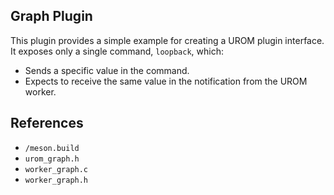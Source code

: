 ## Graph Plugin

This plugin provides a simple example for creating a UROM plugin interface. It exposes only a single command, `loopback`, which:
- Sends a specific value in the command.
- Expects to receive the same value in the notification from the UROM worker.

## References

- `/meson.build`
- `urom_graph.h`
- `worker_graph.c`
- `worker_graph.h`

